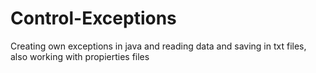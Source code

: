 # Control-Exceptions
Creating own exceptions in java and reading data and saving in txt files, also working with propierties files
